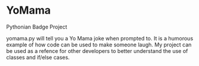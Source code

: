 # YoMama
Pythonian Badge Project

yomama.py will tell you a Yo Mama joke when prompted to.
It is a humorous example of how code can be used to make someone laugh.
My project can be used as a refence for other developers to better understand the use of classes and if/else cases.

